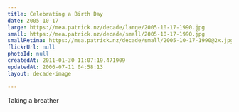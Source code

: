 ```yaml
---
title: Celebrating a Birth Day
date: 2005-10-17
large: https://mea.patrick.nz/decade/large/2005-10-17-1990.jpg
small: https://mea.patrick.nz/decade/small/2005-10-17-1990.jpg
smallRetina: https://mea.patrick.nz/decade/small/2005-10-17-1990@2x.jpg
flickrUrl: null
photoId: null
createdAt: 2011-01-30 11:07:19.471909
updatedAt: 2006-07-11 04:58:13
layout: decade-image

---
```

Taking a breather

